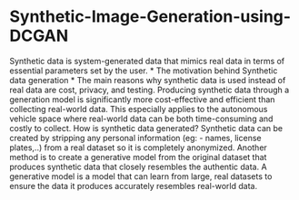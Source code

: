 # Synthetic-Image-Generation-using-DCGAN
Synthetic data is system-generated data that mimics real data in terms of essential parameters set by the user.  * The motivation behind Synthetic data generation *  The main reasons why synthetic data is used instead of real data are cost, privacy, and testing. Producing synthetic data through a generation model is significantly more cost-effective and efficient than collecting real-world data. This especially applies to the autonomous vehicle space where real-world data can be both time-consuming and costly to collect.  How is synthetic data generated?  Synthetic data can be created by stripping any personal information (eg: - names, license plates,..) from a real dataset so it is completely anonymized. Another method is to create a generative model from the original dataset that produces synthetic data that closely resembles the authentic data. A generative model is a model that can learn from large, real datasets to ensure the data it produces accurately resembles real-world data.
